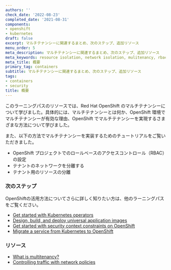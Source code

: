 ```yaml
---
authors: ''
check_date: '2022-08-23'
completed_date: '2021-08-31'
components:
- openshift
- kubernetes
draft: false
excerpt: マルチテナンシーに関連するまとめ、次のステップ、追加リソース
menu_order: 5
meta_description: マルチテナンシーに関連するまとめ、次のステップ、追加リソース
meta_keywords: resource isolation, network isolation, mulitenancy, rbac
meta_title: 概要
primary_tag: containers
subtitle: マルチテナンシーに関連するまとめ、次のステップ、追加リソース
tags:
- containers
- security
title: 概要
---
```


このラーニングパスのリソースでは、Red Hat OpenShift のマルチテナンシーについて学びました。具体的には、マルチテナンシーとは何か、OpenShift 環境でマルチテナンシーが有効な理由、OpenShift でマルチテナンシーを実現するさまざまな方法について学びました。

また、以下の方法でマルチテナンシーを実装するためのチュートリアルをご覧いただきました。

- OpenShift プロジェクトでのロールベースのアクセスコントロール（RBAC）の設定
- テナントのネットワークを分離する
- テナント用のリソースの分離

### 次のステップ

OpenShiftの活用方法についてさらに詳しく知りたい方は、他のラーニングパスをご覧ください。

- [Get started with Kubernetes operators](https://developer.ibm.com/learningpaths/kubernetes-operators/)
- [Design, build, and deploy universal application images](https://developer.ibm.com/learningpaths/universal-application-image/)
- [Get started with security context constraints on OpenShift](https://developer.ibm.com/learningpaths/secure-context-constraints-openshift/)
- [Migrate a service from Kubernetes to OpenShift](https://developer.ibm.com/learningpaths/migrate-kubernetes-openshift)

### リソース

- [What is multitenancy?](https://www.redhat.com/en/topics/cloud-computing/what-is-multitenancy?_ga=2.66360750.1832429349.1629738788-940694984.1618412529)
- [Controlling traffic with network policies](https://cloud.ibm.com/docs/openshift?topic=openshift-network_policies&_ga=2.66360750.1832429349.1629738788-940694984.1618412529)